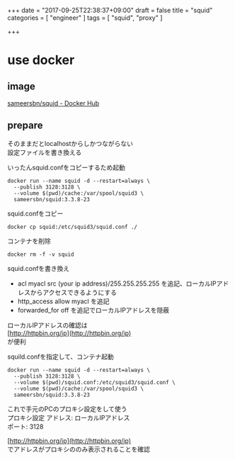 +++
date = "2017-09-25T22:38:37+09:00"
draft = false
title = "squid"
categories = [ "engineer" ]
tags = [ "squid", "proxy" ]

+++

# use docker

## image

[sameersbn/squid \- Docker Hub](https://hub.docker.com/r/sameersbn/squid/)

## prepare

そのままだとlocalhostからしかつながらない  
設定ファイルを書き換える  

いったんsquid.confをコピーするため起動  

```
docker run --name squid -d --restart=always \
  --publish 3128:3128 \
  --volume $(pwd)/cache:/var/spool/squid3 \
  sameersbn/squid:3.3.8-23
```

squid.confをコピー

```
docker cp squid:/etc/squid3/squid.conf ./
```

コンテナを削除  

```
docker rm -f -v squid
```

squid.confを書き換え

- acl myacl src (your ip address)/255.255.255.255 を追記、ローカルIPアドレスからアクセスできるようにする
- http_access allow myacl を追記
- forwarded_for off を追記でローカルIPアドレスを隠蔽

ローカルIPアドレスの確認は  
[http://httpbin.org/ip](http://httpbin.org/ip)  
が便利  

squild.confを指定して、コンテナ起動

```
docker run --name squid -d --restart=always \
  --publish 3128:3128 \
  --volume $(pwd)/squid.conf:/etc/squid3/squid.conf \
  --volume $(pwd)/cache:/var/spool/squid3 \
  sameersbn/squid:3.3.8-23
```

これで手元のPCのプロキシ設定をして使う  
プロキシ設定
アドレス: ローカルIPアドレス  
ポート: 3128  

[http://httpbin.org/ip](http://httpbin.org/ip)  
でアドレスがプロキシののみ表示されることを確認  

